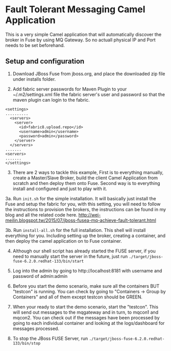 Fault Tolerant Messaging Camel Application
==========================================

This is a very simple Camel application that will automatically discover the broker in Fuse by using MQ Gateway.
So no actuall physical IP and Port needs to be set beforehand. 

Setup and configuration
-----------------------

1. Download JBoss Fuse from jboss.org, and place the downloaded zip file under installs folder.

2. Add fabric server passwords for Maven Plugin to your ~/.m2/settings.xml file the fabric server's user and password so that the maven plugin can login to the fabric.

```
<settings>
..........
  <servers>
    <server>
      <id>fabric8.upload.repo</id>
      <username>admin</username>
      <password>admin</password>
    </server>
  </servers>
.......
<servers>
.......
</settings>
```


3. There are 2 ways to tackle this example, First is to everything manually, create a Master/Slave Broker, build the client Camel Application from scratch and then deploy them onto Fuse. Second way is to everything install and configured and just to play with it.

3a. Run `init.sh` for the simple installation. It will basically just install the Fuse and setup the fabric for you, with this setting, you will need to follow the instructions to provision the brokers, the instructions can be found in my blog and all the related code here. http://wei-meilin.blogspot.tw/2015/07/jboss-fusea-mq-achieve-fault-tolerant.html

3b. Run `install-all.sh` for the full installation. This shell will install everything for you. Including setting up the broker, creating a container, and then deploy the camel application on to Fuse container. 

4. Although our shell script has already started the FUSE server, if you need to manually start the server in the future, just run `./target/jboss-fuse-6.2.0.redhat-133/bin/start`

5. Log into the admin by going to http://localhost:8181 with username and password of admin:admin

6. Before you start the demo scenario, make sure all the containers BUT "testcon" is running.  You can check by going to "Containers -> Group by Containers" and all of them except testcon should be GREEN.

7. When your ready to start the demo scenario, start the "testcon".  This will send out messages to the mqgateway and in turn, to mqcon1 and mqcon2.  You can check out if the messages have been processed by going to each individual container and looking at the logs/dashboard for messages processed.

8. To stop the JBoss FUSE Server, run `./target/jboss-fuse-6.2.0.redhat-133/bin/stop`
